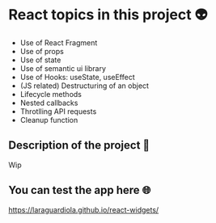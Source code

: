 # React topics in this project :alien:

* Use of React Fragment
* Use of props
* Use of state
* Use of semantic ui library
* Use of Hooks: useState, useEffect
* (JS related) Destructuring of an object
* Lifecycle methods
* Nested callbacks
* Throtlling API requests
* Cleanup function

## Description of the project :open_book:

Wip

## You can test the app here :globe_with_meridians:

https://laraguardiola.github.io/react-widgets/
